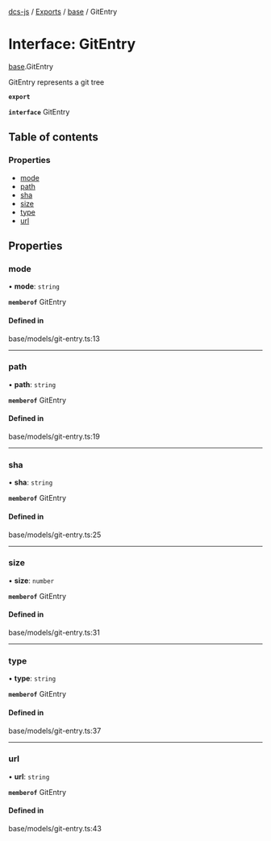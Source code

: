 [dcs-js](../README.md) / [Exports](../modules.md) / [base](../modules/base.md) / GitEntry

# Interface: GitEntry

[base](../modules/base.md).GitEntry

GitEntry represents a git tree

**`export`**

**`interface`** GitEntry

## Table of contents

### Properties

- [mode](base.GitEntry.md#mode)
- [path](base.GitEntry.md#path)
- [sha](base.GitEntry.md#sha)
- [size](base.GitEntry.md#size)
- [type](base.GitEntry.md#type)
- [url](base.GitEntry.md#url)

## Properties

### <a id="mode" name="mode"></a> mode

• **mode**: `string`

**`memberof`** GitEntry

#### Defined in

base/models/git-entry.ts:13

___

### <a id="path" name="path"></a> path

• **path**: `string`

**`memberof`** GitEntry

#### Defined in

base/models/git-entry.ts:19

___

### <a id="sha" name="sha"></a> sha

• **sha**: `string`

**`memberof`** GitEntry

#### Defined in

base/models/git-entry.ts:25

___

### <a id="size" name="size"></a> size

• **size**: `number`

**`memberof`** GitEntry

#### Defined in

base/models/git-entry.ts:31

___

### <a id="type" name="type"></a> type

• **type**: `string`

**`memberof`** GitEntry

#### Defined in

base/models/git-entry.ts:37

___

### <a id="url" name="url"></a> url

• **url**: `string`

**`memberof`** GitEntry

#### Defined in

base/models/git-entry.ts:43
